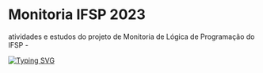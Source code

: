# Monitoria IFSP 2023
atividades e estudos do projeto de Monitoria de Lógica de Programação do IFSP - 

[![Typing SVG](https://readme-typing-svg.herokuapp.com/?colorffffff&size=35&center=true&vCenter=true&width=1000&lines=Pseudocódigos;C;Python)](https://git.io/typing-svg)
